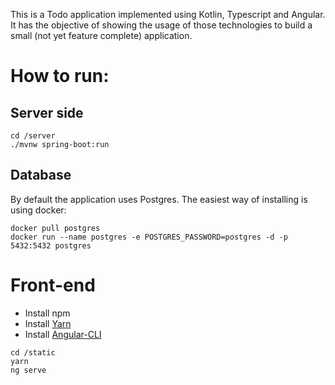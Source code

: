 This is a Todo application implemented using Kotlin, Typescript and Angular. It has the objective of showing the usage of those technologies to build a small (not yet feature complete) application. 

# How to run:

## Server side
```
cd /server
./mvnw spring-boot:run
```

## Database 
By default the application uses Postgres. The easiest way of installing is using docker:
```
docker pull postgres
docker run --name postgres -e POSTGRES_PASSWORD=postgres -d -p 5432:5432 postgres
```

# Front-end
* Install npm
* Install [Yarn](https://yarnpkg.com/en/docs/install)
* Install [Angular-CLI](https://cli.angular.io/)

```
cd /static
yarn
ng serve
```

